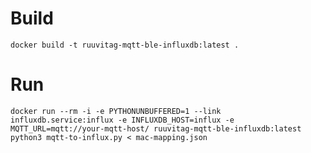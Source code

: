 # Build

`docker build -t ruuvitag-mqtt-ble-influxdb:latest .`

# Run

`docker run --rm -i -e PYTHONUNBUFFERED=1 --link influxdb.service:influx -e INFLUXDB_HOST=influx -e MQTT_URL=mqtt://your-mqtt-host/ ruuvitag-mqtt-ble-influxdb:latest python3 mqtt-to-influx.py < mac-mapping.json`
